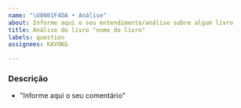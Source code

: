 ```yaml
---
name: "\U0001F4DA • Análise"
about: Informe aqui o seu entendimento/análise sobre algum livro
title: Análise do livro "nome do livro"
labels: question
assignees: KAYOKG

---
```


### Descrição

* "Informe aqui o seu comentário"
